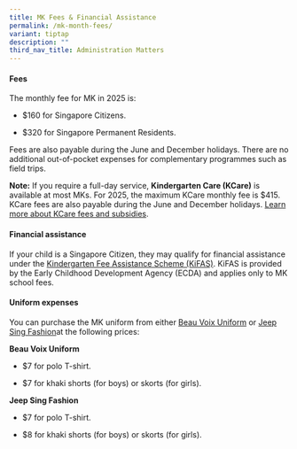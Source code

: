 ```yaml
---
title: MK Fees & Financial Assistance
permalink: /mk-month-fees/
variant: tiptap
description: ""
third_nav_title: Administration Matters
---
```

<h4><strong>Fees</strong></h4>
<p>The monthly fee for MK in 2025 is:</p>
<ul data-tight="true" class="tight">
<li>
<p>$160 for Singapore Citizens.</p>
</li>
<li>
<p>$320 for Singapore Permanent Residents.</p>
</li>
</ul>
<p>Fees are also payable during the June and December holidays. There are
no additional out-of-pocket expenses for complementary programmes such
as field trips.</p>
<p><strong>Note:</strong> If you require a full-day service, <strong>Kindergarten Care (KCare)</strong> is
available at most MKs. For 2025, the maximum KCare monthly fee is $415.
KCare fees are also payable during the June and December holidays. <a href="https://www.moe.gov.sg/preschool/moe-kindergarten/kindergarten-care" rel="noopener noreferrer nofollow" target="_blank">Learn more about KCare fees and subsidies</a>.</p>
<h4><strong>Financial assistance</strong></h4>
<p>If your child is a Singapore Citizen, they may qualify for financial assistance
under the <a href="https://www.ecda.gov.sg/parents/subsidies-financial-assistance#KIFAS" rel="noopener noreferrer" target="_blank">Kindergarten Fee Assistance Scheme (KiFAS)</a>.
KiFAS is provided by the Early Childhood Development Agency (ECDA) and
applies only to MK school fees.</p>
<h4><strong>Uniform expenses</strong></h4>
<p>You can purchase the MK uniform from either <a href="https://www.beauvoix.com.sg/products/moe-kindergarten" rel="noopener noreferrer nofollow" target="_blank">Beau Voix Uniform</a> or
<a href="https://jeepsinguniform.com/collections/moe-kindergarten-uniforms" rel="noopener noreferrer nofollow" target="_blank">Jeep Sing Fashion</a>at the following prices:</p>
<p><strong>Beau Voix Uniform</strong>
</p>
<ul data-tight="true" class="tight">
<li>
<p>$7 for polo T-shirt.</p>
</li>
<li>
<p>$7 for khaki shorts (for boys) or skorts (for girls).</p>
</li>
</ul>
<p><strong>Jeep Sing Fashion</strong>
</p>
<ul data-tight="true" class="tight">
<li>
<p>$7 for polo T-shirt.</p>
</li>
<li>
<p>$8 for khaki shorts (for boys) or skorts (for girls).</p>
</li>
</ul>
<p></p>